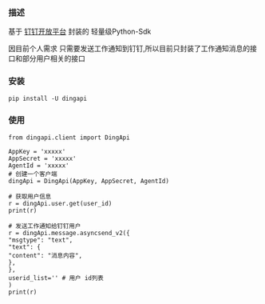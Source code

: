 ### 描述

基于 [钉钉开放平台](https://ding-doc.dingtalk.com/doc#/serverapi2/gh60vz) 封装的 轻量级Python-Sdk

因目前个人需求 只需要发送工作通知到钉钉,所以目前只封装了工作通知消息的接口和部分用户相关的接口

### 安装

```tex
pip install -U dingapi
```

### 使用

```
from dingapi.client import DingApi

AppKey = 'xxxxx'
AppSecret = 'xxxxx'
AgentId = 'xxxxx'
# 创建一个客户端
dingApi = DingApi(AppKey, AppSecret, AgentId)

# 获取用户信息
r = dingApi.user.get(user_id)
print(r)

# 发送工作通知给钉钉用户
r = dingApi.message.asyncsend_v2({
"msgtype": "text",
"text": {
"content": "消息内容",
},
},
userid_list='' # 用户 id列表
)
print(r)

```